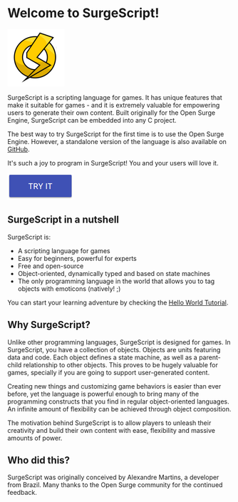 Welcome to SurgeScript!
=======================

![SurgeScript](img/opensurge.png)

SurgeScript is a scripting language for games. It has unique features that make it suitable for games - and it is extremely valuable for empowering users to generate their own content. Built originally for the Open Surge Engine, SurgeScript can be embedded into any C project.

The best way to try SurgeScript for the first time is to use the Open Surge Engine. However, a standalone version of the language is also available on [GitHub](https://github.com/alemart/surgescript).

It's such a joy to program in SurgeScript! You and your users will love it.

[![Download](img/download.png)](download)

SurgeScript in a nutshell
-------------------------

SurgeScript is:

* A scripting language for games
* Easy for beginners, powerful for experts
* Free and open-source
* Object-oriented, dynamically typed and based on state machines
* The only programming language in the world that allows you to tag objects with emoticons (natively! ;)

You can start your learning adventure by checking the [Hello World Tutorial](tutorials/hello.md).

Why SurgeScript?
----------------

Unlike other programming languages, SurgeScript is designed for games. In SurgeScript, you have a collection of objects. Objects are units featuring data and code. Each object defines a state machine, as well as a parent-child relationship to other objects. This proves to be hugely valuable for games, specially if you are going to support user-generated content.

Creating new things and customizing game behaviors is easier than ever before, yet the language is powerful enough to bring many of the programming constructs that you find in regular object-oriented languages. An infinite amount of flexibility can be achieved through object composition.

The motivation behind SurgeScript is to allow players to unleash their creativity and build their own content with ease, flexibility and massive amounts of power.

Who did this?
-------------
SurgeScript was originally conceived by Alexandre Martins, a developer from Brazil. Many thanks to the Open Surge community for the continued feedback.
